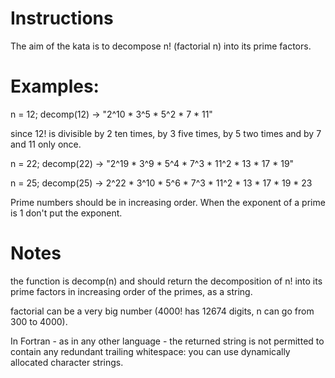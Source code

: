# Instructions 
The aim of the kata is to decompose n! (factorial n) into its prime factors.

# Examples:

n = 12; decomp(12) -> "2^10 * 3^5 * 5^2 * 7 * 11"

since 12! is divisible by 2 ten times, by 3 five times, by 5 two times and by 7 and 11 only once.

n = 22; decomp(22) -> "2^19 * 3^9 * 5^4 * 7^3 * 11^2 * 13 * 17 * 19"

n = 25; decomp(25) -> 2^22 * 3^10 * 5^6 * 7^3 * 11^2 * 13 * 17 * 19 * 23

Prime numbers should be in increasing order. When the exponent of a prime is 1 don't put the exponent.

# Notes

the function is decomp(n) and should return the decomposition of n! into its prime factors in increasing order of the primes, as a string.

factorial can be a very big number (4000! has 12674 digits, n can go from 300 to 4000).

In Fortran - as in any other language - the returned string is not permitted to contain any redundant trailing whitespace: you can use dynamically allocated character strings.